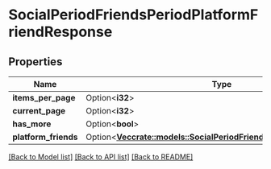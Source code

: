 # SocialPeriodFriendsPeriodPlatformFriendResponse

## Properties

Name | Type | Description | Notes
------------ | ------------- | ------------- | -------------
**items_per_page** | Option<**i32**> |  | [optional]
**current_page** | Option<**i32**> |  | [optional]
**has_more** | Option<**bool**> |  | [optional]
**platform_friends** | Option<[**Vec<crate::models::SocialPeriodFriendsPeriodPlatformFriend>**](Social.Friends.PlatformFriend.md)> |  | [optional]

[[Back to Model list]](../README.md#documentation-for-models) [[Back to API list]](../README.md#documentation-for-api-endpoints) [[Back to README]](../README.md)


